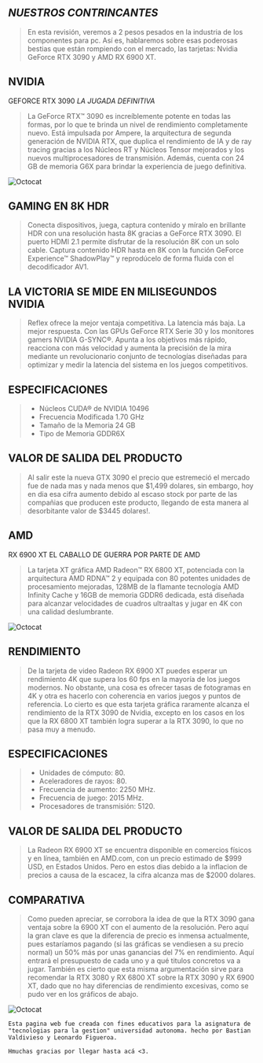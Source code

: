 ## _NUESTROS CONTRINCANTES_
>En esta revisión, veremos a 2 pesos pesados en la industria de los componentes para pc. Así es, hablaremos sobre esas poderosas bestias que están rompiendo con el mercado, las tarjetas: Nvidia GeForce RTX 3090 y AMD RX 6900 XT.
## NVIDIA                                                                                                                                                     
GEFORCE RTX 3090
_LA JUGADA DEFINITIVA_
>La GeForce RTX™ 3090 es increíblemente potente en todas las formas, por lo que te brinda un nivel de rendimiento completamente nuevo. Está impulsada por Ampere, la arquitectura de segunda generación de NVIDIA RTX, que duplica el rendimiento de IA y de ray tracing gracias a los Núcleos RT y Núcleos Tensor mejorados y los nuevos multiprocesadores de transmisión. Además, cuenta con 24 GB de memoria G6X para brindar la experiencia de juego definitiva.

![Octocat](https://www.gigabyte.com/FileUpload/Global/KeyFeature/1656/innergigabyteimages/kf-img.png)
 
## GAMING EN 8K HDR
>Conecta dispositivos, juega, captura contenido y míralo en brillante HDR con una resolución hasta 8K gracias a GeForce RTX 3090. El puerto HDMI 2.1 permite disfrutar de la resolución 8K con un solo cable. Captura contenido HDR hasta en 8K con la función GeForce Experience™ ShadowPlay™ y reprodúcelo de forma fluida con el decodificador AV1.

## LA VICTORIA SE MIDE EN MILISEGUNDOS NVIDIA

>Reflex ofrece la mejor ventaja competitiva. La latencia más baja. La mejor respuesta. Con las GPUs GeForce RTX Serie 30 y los monitores gamers NVIDIA G-SYNC®. Apunta a los objetivos más rápido, reacciona con más velocidad y aumenta la precisión de la mira mediante un revolucionario conjunto de tecnologías diseñadas para optimizar y medir la latencia del sistema en los juegos competitivos.

## ESPECIFICACIONES
>- Núcleos CUDA® de NVIDIA	10496
>- Frecuencia Modificada	1.70 GHz
>- Tamaño de la Memoria	24 GB
>- Tipo de Memoria	GDDR6X

## VALOR DE SALIDA DEL PRODUCTO
>Al salir este la nueva GTX 3090 el precio que estremeció el mercado fue de nada mas y nada menos que $1,499 dolares, sin embargo, hoy en dia esa cifra aumento debido al escaso
stock por parte de las compañias que producen este producto, llegando de esta manera al desorbitante valor de $3445 dolares!.



## AMD
RX 6900 XT 
EL CABALLO DE GUERRA POR PARTE DE AMD
>La tarjeta XT gráfica AMD Radeon™ RX 6800 XT, potenciada con la arquitectura AMD RDNA™ 2 y equipada con 80 potentes unidades de procesamiento mejoradas, 128MB de la flamante tecnología AMD Infinity Cache y 16GB de memoria GDDR6 dedicada, está diseñada para alcanzar velocidades de cuadros ultraaltas y jugar en 4K con una calidad deslumbrante.

![Octocat](https://www.asrock.com/Graphics-Card/photo/Radeon%20RX%206900%20XT%2016G(M1).png)

## RENDIMIENTO
>De la tarjeta de video Radeon RX 6900 XT puedes esperar un rendimiento 4K que supera los 60 fps en la mayoría de los juegos modernos. No obstante, una cosa es ofrecer tasas de fotogramas en 4K y otra es hacerlo con coherencia en varios juegos y puntos de referencia. Lo cierto es que esta tarjeta gráfica raramente alcanza el rendimiento de la RTX 3090 de Nvidia, excepto en los casos en los que la RX 6800 XT también logra superar a la RTX 3090, lo que no pasa muy a menudo.

## ESPECIFICACIONES
>- Unidades de cómputo: 80.
>- Aceleradores de rayos: 80.
>- Frecuencia de aumento: 2250 MHz.
>- Frecuencia de juego: 2015 MHz.
>- Procesadores de transmisión: 5120.

## VALOR DE SALIDA DEL PRODUCTO
>La Radeon RX 6900 XT se encuentra disponible en comercios físicos y en línea, también en AMD.com, con un precio estimado de $999 USD, en Estados Unidos. Pero en estos dias debido a la inflacion de precios a causa de la escacez, la cifra alcanza mas de $2000 dolares.


## COMPARATIVA
>Como pueden apreciar, se corrobora la idea de que la RTX 3090 gana ventaja sobre la 6900 XT con el aumento de la resolución. Pero aquí la gran clave es que la diferencia de precio es inmensa actualmente, pues estaríamos pagando (si las gráficas se vendiesen a su precio normal) un 50% más por unas ganancias del 7% en rendimiento. Aquí entrará el presupuesto de cada uno y a qué titulos concretos va a jugar. También es cierto que esta misma argumentación sirve para recomendar la RTX 3080 y RX 6800 XT sobre la RTX 3090 y RX 6900 XT, dado que no hay diferencias de rendimiento excesivas, como se pudo ver en los gráficos de abajo.

![Octocat](https://www.profesionalreview.com/wp-content/uploads/2020/10/AMD-Radeon-RX-6900-XT-000165.jpg)



```
Esta pagina web fue creada con fines educativos para la asignatura de "tecnologias para la gestion" universidad autonoma. hecho por Bastian Valdivieso y Leonardo Figueroa.
```

```
Hmuchas gracias por llegar hasta acá <3.
```

